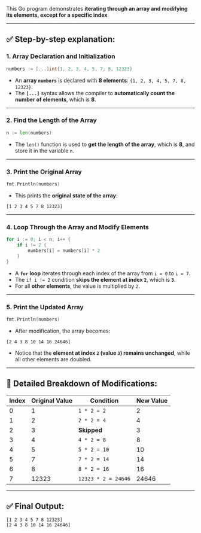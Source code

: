 This Go program demonstrates **iterating through an array and modifying its elements, except for a specific index**.

---

## ✅ **Step-by-step explanation:**

### 1. **Array Declaration and Initialization**
```go
numbers := [...]int{1, 2, 3, 4, 5, 7, 8, 12323}
```
- An **array `numbers`** is declared with **8 elements**: `{1, 2, 3, 4, 5, 7, 8, 12323}`.
- The **`[...]`** syntax allows the compiler to **automatically count the number of elements**, which is **8**.

---

### 2. **Find the Length of the Array**
```go
n := len(numbers)
```
- The `len()` function is used to **get the length of the array**, which is **8**, and store it in the variable `n`.

---

### 3. **Print the Original Array**
```go
fmt.Println(numbers)
```
- This prints the **original state of the array**:
```
[1 2 3 4 5 7 8 12323]
```

---

### 4. **Loop Through the Array and Modify Elements**
```go
for i := 0; i < n; i++ {
	if i != 2 {
		numbers[i] = numbers[i] * 2
	}
}
```
- A **`for` loop** iterates through each index of the array from `i = 0` to `i = 7`.
- The `if i != 2` condition **skips the element at index `2`**, which is **`3`**.
- For all **other elements**, the value is multiplied by `2`.

---

### 5. **Print the Updated Array**
```go
fmt.Println(numbers)
```
- After modification, the array becomes:
```
[2 4 3 8 10 14 16 24646]
```
- Notice that the **element at index `2` (value `3`) remains unchanged**, while all other elements are doubled.

---

## 🎯 **Detailed Breakdown of Modifications:**
| Index | Original Value | Condition | New Value |
|--------|----------------|----------------|--------------------|
| 0        | 1                        | `1 * 2 = 2`                 | 2 |
| 1        | 2                        | `2 * 2 = 4`                 | 4 |
| 2        | 3                        | **Skipped**                | 3 |
| 3        | 4                        | `4 * 2 = 8`                 | 8 |
| 4        | 5                        | `5 * 2 = 10`              | 10 |
| 5        | 7                        | `7 * 2 = 14`              | 14 |
| 6        | 8                        | `8 * 2 = 16`              | 16 |
| 7        | 12323              | `12323 * 2 = 24646` | 24646 |

---

## ✅ **Final Output:**
```
[1 2 3 4 5 7 8 12323]
[2 4 3 8 10 14 16 24646]
```
